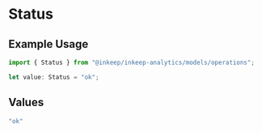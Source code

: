 # Status

## Example Usage

```typescript
import { Status } from "@inkeep/inkeep-analytics/models/operations";

let value: Status = "ok";
```

## Values

```typescript
"ok"
```